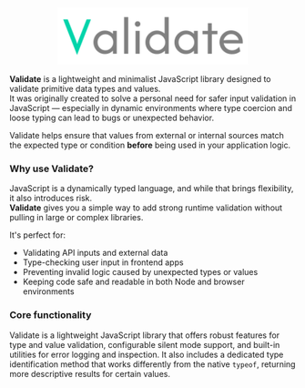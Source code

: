 <div align="center">
	<img src="https://raw.githubusercontent.com/Manoel-Fernandes/Validate/main/assets/validate.png" alt="Validate" height="100px"/>
</div>

**Validate** is a lightweight and minimalist JavaScript library designed to validate primitive data types and values.  
It was originally created to solve a personal need for safer input validation in JavaScript — especially in dynamic environments where type coercion and loose typing can lead to bugs or unexpected behavior.

Validate helps ensure that values from external or internal sources match the expected type or condition **before** being used in your application logic.

### Why use Validate?

JavaScript is a dynamically typed language, and while that brings flexibility, it also introduces risk.  
**Validate** gives you a simple way to add strong runtime validation without pulling in large or complex libraries.

It's perfect for:

- Validating API inputs and external data
- Type-checking user input in frontend apps
- Preventing invalid logic caused by unexpected types or values
- Keeping code safe and readable in both Node and browser environments

### Core functionality

Validate is a lightweight JavaScript library that offers robust features for type and value validation, configurable silent mode support, and built-in utilities for error logging and inspection. It also includes a dedicated type identification method that works differently from the native `typeof`, returning more descriptive results for certain values.

